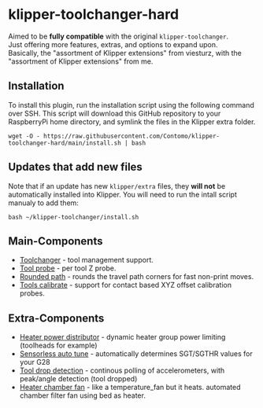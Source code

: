# klipper-toolchanger-hard

Aimed to be **fully compatible** with the original `klipper-toolchanger`.  
Just offering more features, extras, and options to expand upon.  
Basically, the "assortment of Klipper extensions" from viesturz, with the "assortment of Klipper extensions" from me.

## Installation

To install this plugin, run the installation script using the following command over SSH. This script will download this GitHub repository to your RaspberryPi home directory, and symlink the files in the Klipper extra folder.

```commandline
wget -O - https://raw.githubusercontent.com/Contomo/klipper-toolchanger-hard/main/install.sh | bash
```

## Updates that add new files

Note that if an update has new `klipper/extra` files, they **will not** be automatically installed into Klipper.
You will need to run the intall script manualy to add them:

```commandline
bash ~/klipper-toolchanger/install.sh
```

## Main-Components

* [Toolchanger](docs/toolchanger.md) - tool management support.
* [Tool probe](docs/tool_probe.md) - per tool Z probe.
* [Rounded path](docs/rounded_path.md) - rounds the travel path corners for fast non-print moves.
* [Tools calibrate](docs/tools_calibrate.md) - support for contact based XYZ offset calibration probes.

## Extra-Components

* [Heater power distributor](docs/heater_power_distributor.md) - dynamic heater group power limiting (toolheads for example)
* [Sensorless auto tune](docs/sensorless_auto_tune.md) - automatically determines SGT/SGTHR values for your G28
* [Tool drop detection](docs/tool_drop_detection.md) - continous polling of accelerometers, with peak/angle detection (tool dropped)
* [Heater chamber fan](docs/heater_chamber_fan.md) - like a temperature_fan but it heats. automated chamber filter fan using bed as heater.
